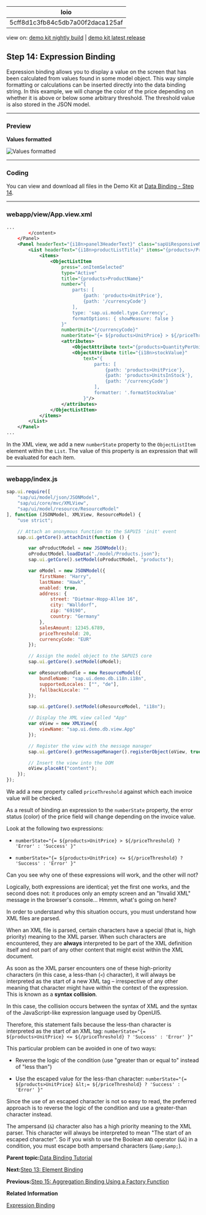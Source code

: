 <!-- loio5cff8d1c3fb84c5db7a00f2daca125af -->

| loio |
| -----|
| 5cff8d1c3fb84c5db7a00f2daca125af |

<div id="loio">

view on: [demo kit nightly build](https://sdk.openui5.org/nightly/#/topic/5cff8d1c3fb84c5db7a00f2daca125af) | [demo kit latest release](https://sdk.openui5.org/topic/5cff8d1c3fb84c5db7a00f2daca125af)</div>

## Step 14: Expression Binding

Expression binding allows you to display a value on the screen that has been calculated from values found in some model object. This way simple formatting or calculations can be inserted directly into the data binding string. In this example, we will change the color of the price depending on whether it is above or below some arbitrary threshold. The threshold value is also stored in the JSON model.

***

### Preview

  
  
**Values formatted**

![](images/loiob9fb758efb0a481cb88a412a0712972f_HiRes.png "Values formatted")

***

### Coding

You can view and download all files in the Demo Kit at [Data Binding - Step 14](https://sdk.openui5.org/entity/sap.ui.core.tutorial.databinding/sample/sap.ui.core.tutorial.databinding.14).

***

### webapp/view/App.view.xml

```xml
...
		</content>
	</Panel>
	<Panel headerText="{i18n>panel3HeaderText}" class="sapUiResponsiveMargin" width="auto">
		<List headerText="{i18n>productListTitle}" items="{products>/Products}">
			<items>
				<ObjectListItem
					press=".onItemSelected"
					type="Active"
					title="{products>ProductName}"
					number="{
						parts: [
							{path: 'products>UnitPrice'},
							{path: '/currencyCode'}
						],
						type: 'sap.ui.model.type.Currency',
						formatOptions: { showMeasure: false }
					}"
					numberUnit="{/currencyCode}"
					numberState="{= ${products>UnitPrice} > ${/priceThreshold} ? 'Error' : 'Success' }">
					<attributes>
						<ObjectAttribute text="{products>QuantityPerUnit}"/>
						<ObjectAttribute title="{i18n>stockValue}"
							text="{
								parts: [
									{path: 'products>UnitPrice'},
									{path: 'products>UnitsInStock'},
									{path: '/currencyCode'}
								],
								formatter: '.formatStockValue'
							}"/>
					</attributes>
				</ObjectListItem>
			</items>
		</List>
	</Panel>
...
```

In the XML view, we add a new `numberState` property to the `ObjectListItem` element within the `List`. The value of this property is an expression that will be evaluated for each item.

***

### webapp/index.js

```js
sap.ui.require([
	"sap/ui/model/json/JSONModel",
	"sap/ui/core/mvc/XMLView",
	"sap/ui/model/resource/ResourceModel"
], function (JSONModel, XMLView, ResourceModel) {
	"use strict";

	// Attach an anonymous function to the SAPUI5 'init' event
	sap.ui.getCore().attachInit(function () {

		var oProductModel = new JSONModel();
		oProductModel.loadData("./model/Products.json");
		sap.ui.getCore().setModel(oProductModel, "products");

		var oModel = new JSONModel({
			firstName: "Harry",
			lastName: "Hawk",
			enabled: true,
			address: {
				street: "Dietmar-Hopp-Allee 16",
				city: "Walldorf",
				zip: "69190",
				country: "Germany"
			},
			salesAmount: 12345.6789,
			priceThreshold: 20,
			currencyCode: "EUR"
		});

		// Assign the model object to the SAPUI5 core
		sap.ui.getCore().setModel(oModel);

		var oResourceBundle = new ResourceModel({
			bundleName: "sap.ui.demo.db.i18n.i18n",
			supportedLocales: ["", "de"],
			fallbackLocale: ""
		});

		sap.ui.getCore().setModel(oResourceModel, "i18n");

		// Display the XML view called "App"
		var oView = new XMLView({
			viewName: "sap.ui.demo.db.view.App"
		});

		// Register the view with the message manager
		sap.ui.getCore().getMessageManager().registerObject(oView, true);

		// Insert the view into the DOM
		oView.placeAt("content");
	});
});

```

We add a new property called `priceThreshold` against which each invoice value will be checked.

As a result of binding an expression to the `numberState` property, the error status \(color\) of the price field will change depending on the invoice value.

Look at the following two expressions:

-   `numberState="{= ${products>UnitPrice} > ${/priceThreshold} ? 'Error' : 'Success' }"`

-   `numberState="{= ${products>UnitPrice} <= ${/priceThreshold} ? 'Success' : 'Error' }"`


Can you see why one of these expressions will work, and the other will not?

Logically, both expressions are identical; yet the first one works, and the second does not: it produces only an empty screen and an "Invalid XML" message in the browser's console… Hmmm, what's going on here?

In order to understand why this situation occurs, you must understand how XML files are parsed.

When an XML file is parsed, certain characters have a special \(that is, high priority\) meaning to the XML parser. When such characters are encountered, they are **always** interpreted to be part of the XML definition itself and not part of any other content that might exist within the XML document.

As soon as the XML parser encounters one of these high-priority characters \(in this case, a less-than \(`<`\) character\), it will always be interpreted as the start of a new XML tag – irrespective of any other meaning that character might have within the context of the expression. This is known as a **syntax collision**.

In this case, the collision occurs between the syntax of XML and the syntax of the JavaScript-like expression language used by OpenUI5.

Therefore, this statement fails because the less-than character is interpreted as the start of an XML tag: `numberState="{= ${products>UnitPrice} <= ${/priceThreshold} ? 'Success' : 'Error' }"`

This particular problem can be avoided in one of two ways:

-   Reverse the logic of the condition \(use "greater than or equal to" instead of "less than"\)

-   Use the escaped value for the less-than character: `numberState="{= ${products>UnitPrice} &lt;= ${/priceThreshold} ? 'Success' : 'Error' }"` 


Since the use of an escaped character is not so easy to read, the preferred approach is to reverse the logic of the condition and use a greater-than character instead.

The ampersand \(`&`\) character also has a high priority meaning to the XML parser. This character will always be interpreted to mean "The start of an escaped character". So if you wish to use the Boolean `AND` operator \(`&&`\) in a condition, you must escape both ampersand characters \(`&amp;&amp;`\).

**Parent topic:**[Data Binding Tutorial](Data_Binding_Tutorial_e531093.md "In this tutorial, we will explain the concepts of data binding in OpenUI5.")

**Next:**[Step 13: Element Binding](Step_13_Element_Binding_6c7c5c2.md "Now we want to do something with that newly generated list. In most cases you will use a list to allow the selection of an item and then show the details of that item elsewhere. In order to achieve this, we use a form with relatively bound controls and bind it to the selected entity via element binding.")

**Previous:**[Step 15: Aggregation Binding Using a Factory Function](Step_15_Aggregation_Binding_Using_a_Factory_Function_284a036.md "Instead of hard-coding a single template control, we use a factory function to generate different controls based on the data received at runtime. This approach is much more flexible and allows complex or heterogeneous data to be displayed.")

**Related Information**  


[Expression Binding](Expression_Binding_daf6852.md "Expression binding is an enhancement of the OpenUI5 binding syntax, which allows for providing expressions instead of custom formatter functions.")

